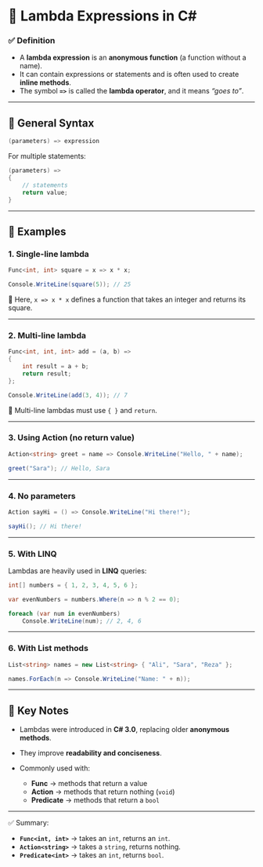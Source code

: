 # 📌 Lambda Expressions in C\#

### ✅ Definition

* A **lambda expression** is an **anonymous function** (a function without a name).
* It can contain expressions or statements and is often used to create **inline methods**.
* The symbol **`=>`** is called the **lambda operator**, and it means *“goes to”*.

---

## 📌 General Syntax

```csharp
(parameters) => expression
```

For multiple statements:

```csharp
(parameters) =>
{
    // statements
    return value;
}
```

---

## 📌 Examples

### 1. Single-line lambda

```csharp
Func<int, int> square = x => x * x;

Console.WriteLine(square(5)); // 25
```

🔹 Here, `x => x * x` defines a function that takes an integer and returns its square.

---

### 2. Multi-line lambda

```csharp
Func<int, int, int> add = (a, b) =>
{
    int result = a + b;
    return result;
};

Console.WriteLine(add(3, 4)); // 7
```

🔹 Multi-line lambdas must use `{ }` and `return`.

---

### 3. Using **Action** (no return value)

```csharp
Action<string> greet = name => Console.WriteLine("Hello, " + name);

greet("Sara"); // Hello, Sara
```

---

### 4. No parameters

```csharp
Action sayHi = () => Console.WriteLine("Hi there!");

sayHi(); // Hi there!
```

---

### 5. With LINQ

Lambdas are heavily used in **LINQ** queries:

```csharp
int[] numbers = { 1, 2, 3, 4, 5, 6 };

var evenNumbers = numbers.Where(n => n % 2 == 0);

foreach (var num in evenNumbers)
    Console.WriteLine(num); // 2, 4, 6
```

---

### 6. With List methods

```csharp
List<string> names = new List<string> { "Ali", "Sara", "Reza" };

names.ForEach(n => Console.WriteLine("Name: " + n));
```

---

## 📌 Key Notes

* Lambdas were introduced in **C# 3.0**, replacing older **anonymous methods**.
* They improve **readability and conciseness**.
* Commonly used with:

  * **Func<T>** → methods that return a value
  * **Action<T>** → methods that return nothing (`void`)
  * **Predicate<T>** → methods that return a `bool`

---

✅ Summary:

* **`Func<int, int>`** → takes an `int`, returns an `int`.
* **`Action<string>`** → takes a `string`, returns nothing.
* **`Predicate<int>`** → takes an `int`, returns `bool`.
